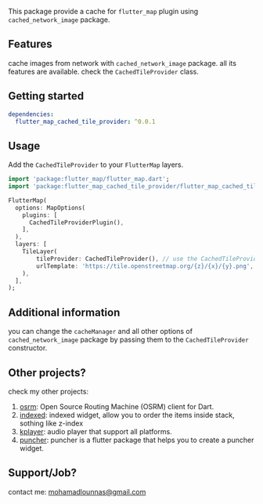 This package provide a cache for `flutter_map` plugin using `cached_network_image` package.

## Features

cache images from network with `cached_network_image` package.
all its features are available. check the `CachedTileProvider` class.

## Getting started

```yaml
dependencies:
  flutter_map_cached_tile_provider: ^0.0.1
```

## Usage

Add the `CachedTileProvider` to your `FlutterMap` layers.

```dart
import 'package:flutter_map/flutter_map.dart';
import 'package:flutter_map_cached_tile_provider/flutter_map_cached_tile_provider.dart';

FlutterMap(
  options: MapOptions(
    plugins: [
      CachedTileProviderPlugin(),
    ],
  ),
  layers: [
    TileLayer(
        tileProvider: CachedTileProvider(), // use the CachedTileProvider
        urlTemplate: 'https://tile.openstreetmap.org/{z}/{x}/{y}.png',
    ),
  ],
);
```

## Additional information

you can change the `cacheManager` and all other options of `cached_network_image` package by passing them to the `CachedTileProvider` constructor.

## Other projects?

check my other projects:

1. [osrm](https://pub.dev/packages/osrm): Open Source Routing Machine (OSRM) client for Dart.
2. [indexed](https://pub.dev/packages/indexed): indexed widget, allow you to order the items inside stack, sothing like z-index
3. [kplayer](https://pub.dev/packages/kplayer): audio player that support all platforms.
4. [puncher](https://pub.dev/packages/puncher): puncher is a flutter package that helps you to create a puncher widget.

## Support/Job?

contact me: mohamadlounnas@gmail.com
